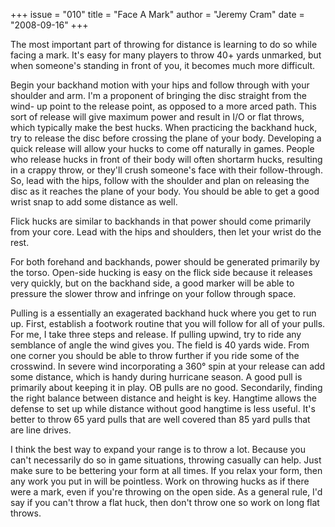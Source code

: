 +++
issue = "010"
title = "Face A Mark"
author = "Jeremy Cram"
date = "2008-09-16"
+++

The most important part of throwing for distance is learning to do so while
facing a mark. It's easy for many players to throw 40+ yards unmarked, but
when someone's standing in front of you, it becomes much more difficult.  
  
Begin your backhand motion with your hips and follow through with your
shoulder and arm. I'm a proponent of bringing the disc straight from the wind-
up point to the release point, as opposed to a more arced path. This sort of
release will give maximum power and result in I/O or flat throws, which
typically make the best hucks. When practicing the backhand huck, try to
release the disc before crossing the plane of your body. Developing a quick
release will allow your hucks to come off naturally in games. People who
release hucks in front of their body will often shortarm hucks, resulting in a
crappy throw, or they'll crush someone's face with their follow-through. So,
lead with the hips, follow with the shoulder and plan on releasing the disc as
it reaches the plane of your body. You should be able to get a good wrist snap
to add some distance as well.  
  
Flick hucks are similar to backhands in that power should come primarily from
your core. Lead with the hips and shoulders, then let your wrist do the rest.  
  
For both forehand and backhands, power should be generated primarily by the
torso. Open-side hucking is easy on the flick side because it releases very
quickly, but on the backhand side, a good marker will be able to pressure the
slower throw and infringe on your follow through space.  
  
Pulling is a essentially an exagerated backhand huck where you get to run up.
First, establish a footwork routine that you will follow for all of your
pulls. For me, I take three steps and release. If pulling upwind, try to ride
any semblance of angle the wind gives you. The field is 40 yards wide. From
one corner you should be able to throw further if you ride some of the
crosswind. In severe wind incorporating a 360° spin at your release can add
some distance, which is handy during hurricane season. A good pull is
primarily about keeping it in play. OB pulls are no good. Secondarily, finding
the right balance between distance and height is key. Hangtime allows the
defense to set up while distance without good hangtime is less useful. It's
better to throw 65 yard pulls that are well covered than 85 yard pulls that
are line drives.  
  
I think the best way to expand your range is to throw a lot. Because you can't
necessarily do so in game situations, throwing casually can help. Just make
sure to be bettering your form at all times. If you relax your form, then any
work you put in will be pointless. Work on throwing hucks as if there were a
mark, even if you're throwing on the open side. As a general rule, I'd say if
you can't throw a flat huck, then don't throw one so work on long flat throws.
